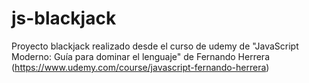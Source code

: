 # js-blackjack
Proyecto blackjack realizado desde el curso de udemy de "JavaScript Moderno: Guía para dominar el lenguaje" de Fernando Herrera (https://www.udemy.com/course/javascript-fernando-herrera)
